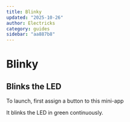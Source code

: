 ```yaml
---
title: Blinky
updated: "2025-10-26"
author: Electricks
category: guides
sidebar: "aa887b8"
---
```


# Blinky

## Blinks the LED

To launch, first assign a button to this mini-app

It blinks the LED in green continuously.